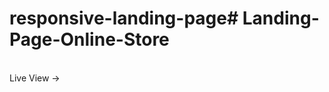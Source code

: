 # responsive-landing-page#   L a n d i n g - P a g e - O n l i n e - S t o r e 
<br>
  <a src="https://zesty-pegasus-f0b48c.netlify.app/" target="_blank"> Live View -> </a>
 
